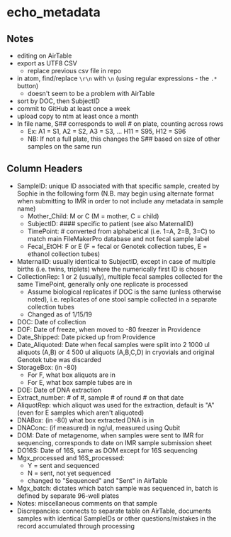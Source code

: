 # echo_metadata

## Notes

- editing on AirTable
- export as UTF8 CSV
  - replace previous csv file in repo
- in atom, find/replace `\r\n` with `\n` (using regular expressions - the `.*` button)
  - doesn't seem to be a problem with AirTable
- sort by DOC, then SubjectID
- commit to GitHub at least once a week
- upload copy to ntm at least once a month
- In file name, S## corresponds to well # on plate, counting across rows
    - Ex: A1 = S1, A2 = S2, A3 = S3, ... H11 = S95, H12 = S96
    - NB: If not a full plate, this changes the S## based on size of other samples on the same run

## Column Headers

- SampleID: unique ID associated with that specific sample, created by Sophie in the following form (N.B. may begin using alternate format when submitting to IMR in order to not include any metadata in sample name)
    - Mother_Child: M or C (M = mother, C = child)
    - SubjectID: #### specific to patient (see also MaternalID)
    - TimePoint: # converted from alphabetical (i.e. 1=A, 2=B, 3=C) to match main FileMakerPro database and not fecal sample label
    - Fecal_EtOH: F or E (F = fecal or Genotek collection tubes, E = ethanol collection tubes)
- MaternalID: usually identical to SubjectID, except in case of multiple births (i.e. twins, triplets) where the numerically first ID is chosen
- CollectionRep: 1 or 2 (usually), multiple fecal samples collected for the same TimePoint, generally only one replicate is processed
    - Assume biological replicates if DOC is the same (unless otherwise noted), i.e. replicates of one stool sample collected in a separate collection tubes
    - Changed as of 1/15/19
- DOC: Date of collection
- DOF: Date of freeze, when moved to -80 freezer in Providence
- Date_Shipped: Date picked up from Providence
- Date_Aliquoted: Date when fecal samples were split into 2 1000 ul aliquots (A,B) or 4 500 ul aliquots (A,B,C,D) in cryovials and original Genotek tube was discarded
- StorageBox: (in -80)
    - For F, what box aliquots are in
    - For E, what box sample tubes are in
- DOE: Date of DNA extraction
- Extract_number: # of #, sample # of round # on that date
- AliquotRep: which aliquot was used for the extraction, default is "A" (even for E samples which aren't aliquoted)
- DNABox: (in -80) what box extracted DNA is in
- DNAConc: (if measured) in ng/ul, measured using Qubit
- DOM: Date of metagenome, when samples were sent to IMR for sequencing, corresponds to date on IMR sample submission sheet  
- DO16S: Date of 16S, same as DOM except for 16S sequencing
- Mgx_processed and 16S_processed:
    - Y = sent and sequenced
    - N = sent, not yet sequenced
    - changed to "Sequenced" and "Sent" in AirTable
- Mgx_batch: dictates which batch sample was sequenced in, batch is defined by separate 96-well plates
- Notes: miscellaneous comments on that sample
- Discrepancies: connects to separate table on AirTable, documents samples with identical SampleIDs or other questions/mistakes in the record accumulated through processing
